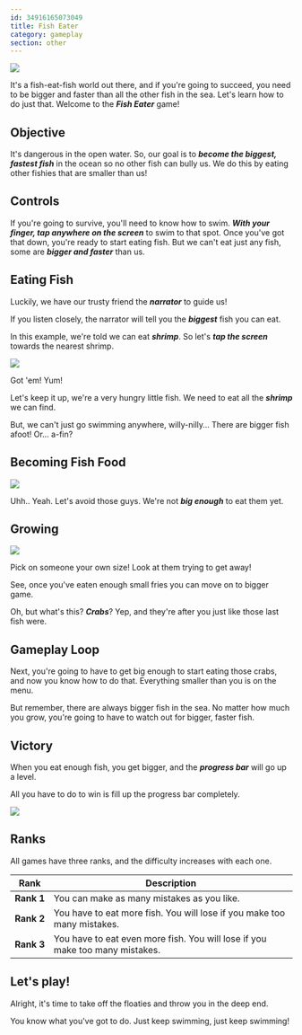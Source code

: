 ```yaml
---
id: 34916165073049
title: Fish Eater
category: gameplay
section: other
---
```

![](https://help.studycat.com/hc/article_attachments/34916165069849)

It's a fish-eat-fish world out there, and if you're going to succeed, you need to be bigger and faster than all the other fish in the sea. Let's learn how to do just that. Welcome to the ***Fish Eater*** game!

## Objective

It's dangerous in the open water. So, our goal is to ***become the biggest, fastest fish*** in the ocean so no other fish can bully us. We do this by eating other fishies that are smaller than us!

## Controls

If you're going to survive, you'll need to know how to swim. ***With your finger, tap anywhere on the screen*** to swim to that spot. Once you've got that down, you're ready to start eating fish. But we can't eat just any fish, some are ***bigger and faster*** than us.

## Eating Fish

Luckily, we have our trusty friend the ***narrator*** to guide us!

If you listen closely, the narrator will tell you the ***biggest*** fish you can eat.

In this example, we're told we can eat ***shrimp***. So let's ***tap the screen*** towards the nearest shrimp.

![](https://help.studycat.com/hc/article_attachments/34916149686297)

Got 'em! Yum!

Let's keep it up, we're a very hungry little fish. We need to eat all the ***shrimp*** we can find.

But, we can't just go swimming anywhere, willy-nilly… There are bigger fish afoot! Or… a-fin?

## Becoming Fish Food

**![](https://help.studycat.com/hc/article_attachments/34918253174937)**

Uhh.. Yeah. Let's avoid those guys. We're not ***big enough*** to eat them yet.

## Growing

![](https://help.studycat.com/hc/article_attachments/34918253176345)

Pick on someone your own size! Look at them trying to get away!

See, once you've eaten enough small fries you can move on to bigger game.

Oh, but what's this? ***Crabs***? Yep, and they're after you just like those last fish were.

## Gameplay Loop

Next, you're going to have to get big enough to start eating those crabs, and now you know how to do that. Everything smaller than you is on the menu.

But remember, there are always bigger fish in the sea. No matter how much you grow, you're going to have to watch out for bigger, faster fish.

## Victory

When you eat enough fish, you get bigger, and the ***progress bar*** will go up a level.

All you have to do to win is fill up the progress bar completely.

![](https://help.studycat.com/hc/article_attachments/34918234335641)

## Ranks

All games have three ranks, and the difficulty increases with each one.

| Rank | Description |
| --- | --- |
| **Rank&nbsp;1** | You can make as many mistakes as you like. |
| **Rank&nbsp;2** | You have to eat more fish. You will lose if you make too many mistakes. |
| **Rank&nbsp;3** | You have to eat even more fish. You will lose if you make too many mistakes. |

## Let's play!

Alright, it's time to take off the floaties and throw you in the deep end.

You know what you've got to do. Just keep swimming, just keep swimming!